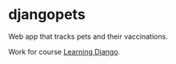 # djangopets
Web app that tracks pets and their vaccinations. 

Work for course [Learning Django](https://www.lynda.com/Django-tutorials/Learning-Django/).

